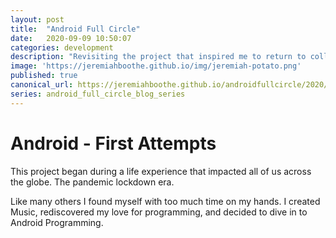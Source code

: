 ```yaml
---
layout: post
title:  "Android Full Circle"
date:   2020-09-09 10:50:07
categories: development
description: "Revisiting the project that inspired me to return to college after 20 years, and earn my Computer Science Degree"
image: 'https://jeremiahboothe.github.io/img/jeremiah-potato.png'
published: true
canonical_url: https://jeremiahboothe.github.io/androidfullcircle/2020/09/09/android_full_circle_start.html
series: android_full_circle_blog_series
---
```


# Android - First Attempts
This project began during a life experience that impacted all of us across the globe.  The pandemic lockdown era.

Like many others I found myself with too much time on my hands. I created Music, rediscovered my love for programming, and decided to dive in to Android Programming.
